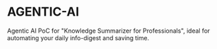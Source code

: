 # AGENTIC-AI
Agentic AI PoC for "Knowledge Summarizer for Professionals", ideal for automating your daily info-digest and saving time.

